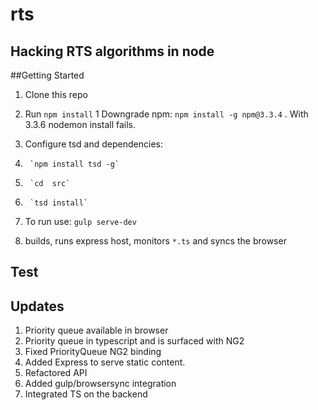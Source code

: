 # rts

## Hacking RTS algorithms in node
##Getting Started

1. Clone this repo

1. Run `npm install`
1 Downgrade npm:  `npm install -g npm@3.3.4` . With 3.3.6 nodemon install fails.
1. Configure tsd and dependencies:
1.      `npm install tsd -g`
1.      `cd  src`
1.      `tsd install`

1. To run use: `gulp serve-dev`
1. builds, runs express host, monitors `*.ts` and syncs the browser

## Test
## Updates
1. Priority queue available in browser
2. Priority queue in typescript and is surfaced with NG2
3. Fixed PriorityQueue NG2 binding
4. Added Express to serve static content. 
5. Refactored API
6. Added gulp/browsersync integration
7. Integrated TS on the backend